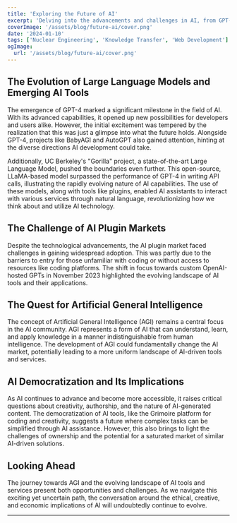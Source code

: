 ```yaml
---
title: 'Exploring the Future of AI'
excerpt: 'Delving into the advancements and challenges in AI, from GPT-4 to the quest for AGI.'
coverImage: '/assets/blog/future-ai/cover.png'
date: '2024-01-10'
tags: ['Nuclear Engineering', 'Knowledge Transfer', 'Web Development']
ogImage:
  url: '/assets/blog/future-ai/cover.png'
---
```


## The Evolution of Large Language Models and Emerging AI Tools

The emergence of GPT-4 marked a significant milestone in the field of AI. With its advanced capabilities, it opened up new possibilities for developers and users alike. However, the initial excitement was tempered by the realization that this was just a glimpse into what the future holds. Alongside GPT-4, projects like BabyAGI and AutoGPT also gained attention, hinting at the diverse directions AI development could take.

Additionally, UC Berkeley's "Gorilla" project, a state-of-the-art Large Language Model, pushed the boundaries even further. This open-source, LLaMA-based model surpassed the performance of GPT-4 in writing API calls, illustrating the rapidly evolving nature of AI capabilities. The use of these models, along with tools like plugins, enabled AI assistants to interact with various services through natural language, revolutionizing how we think about and utilize AI technology.

## The Challenge of AI Plugin Markets

Despite the technological advancements, the AI plugin market faced challenges in gaining widespread adoption. This was partly due to the barriers to entry for those unfamiliar with coding or without access to resources like coding platforms. The shift in focus towards custom OpenAI-hosted GPTs in November 2023 highlighted the evolving landscape of AI tools and their applications.

## The Quest for Artificial General Intelligence

The concept of Artificial General Intelligence (AGI) remains a central focus in the AI community. AGI represents a form of AI that can understand, learn, and apply knowledge in a manner indistinguishable from human intelligence. The development of AGI could fundamentally change the AI market, potentially leading to a more uniform landscape of AI-driven tools and services.

## AI Democratization and Its Implications

As AI continues to advance and become more accessible, it raises critical questions about creativity, authorship, and the nature of AI-generated content. The democratization of AI tools, like the Grimoire platform for coding and creativity, suggests a future where complex tasks can be simplified through AI assistance. However, this also brings to light the challenges of ownership and the potential for a saturated market of similar AI-driven solutions.

## Looking Ahead

The journey towards AGI and the evolving landscape of AI tools and services present both opportunities and challenges. As we navigate this exciting yet uncertain path, the conversation around the ethical, creative, and economic implications of AI will undoubtedly continue to evolve.

---
